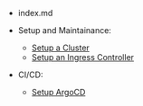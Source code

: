- index.md

- Setup and Maintainance:
  - [Setup a Cluster](setup/cluster.md)
  - [Setup an Ingress Controller](setup/ingress.md)

- CI/CD:
  - [Setup ArgoCD](cicd/argocd.md)
